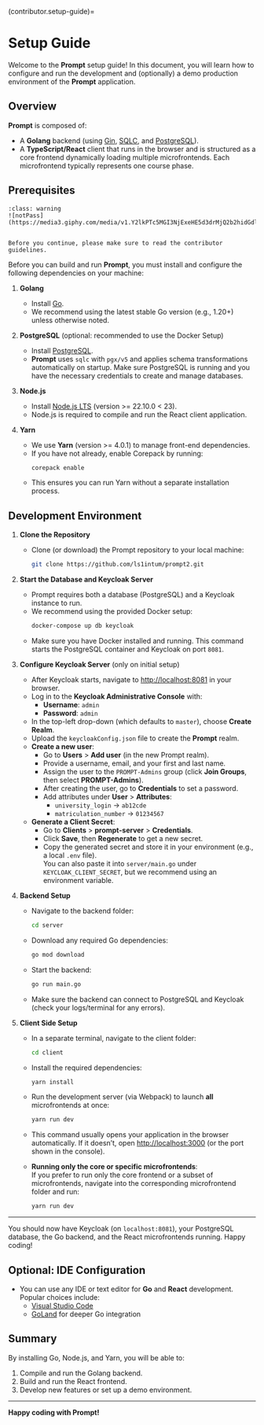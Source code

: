 (contributor.setup-guide)=
# Setup Guide

Welcome to the **Prompt** setup guide! In this document, you will learn how to configure and run the development and (optionally) a demo production environment of the **Prompt** application.

## Overview

**Prompt** is composed of:
- A **Golang** backend (using [Gin](https://gin-gonic.com/), [SQLC](https://docs.sqlc.dev/), and [PostgreSQL](https://www.postgresql.org/)).
- A **TypeScript/React** client that runs in the browser and is structured as a core frontend dynamically loading multiple microfrontends. Each microfrontend typically represents one course phase.

## Prerequisites

```{admonition} Read the Contributor Guidelines
:class: warning
![notPass](https://media3.giphy.com/media/v1.Y2lkPTc5MGI3NjExeHE5d3drMjQ2b2hidGdlYzM3azcyanhvZnZpNWF6bGl4cGdidGhvdCZlcD12MV9pbnRlcm5hbF9naWZfYnlfaWQmY3Q9Zw/xULW8MYvpNOfMXfDH2/giphy.gif)


Before you continue, please make sure to read the contributor guidelines.
```


Before you can build and run **Prompt**, you must install and configure the following dependencies on your machine:

1. **Golang**  
   - Install [Go](https://go.dev/doc/install).  
   - We recommend using the latest stable Go version (e.g., 1.20+) unless otherwise noted.

2. **PostgreSQL** (optional: recommended to use the Docker Setup) 
   - Install [PostgreSQL](https://www.postgresql.org/download/).  
   - **Prompt** uses `sqlc` with `pgx/v5` and applies schema transformations automatically on startup. Make sure PostgreSQL is running and you have the necessary credentials to create and manage databases.

3. **Node.js**  
   - Install [Node.js LTS](https://nodejs.org/en) (version >= 22.10.0 < 23).  
   - Node.js is required to compile and run the React client application.

4. **Yarn**  
   - We use **Yarn** (version >= 4.0.1) to manage front-end dependencies.  
   - If you have not already, enable Corepack by running:
     ```bash
     corepack enable
     ```
   - This ensures you can run Yarn without a separate installation process.

## Development Environment

1. **Clone the Repository**  
   - Clone (or download) the Prompt repository to your local machine:
     ```bash
     git clone https://github.com/ls1intum/prompt2.git
     ```

2. **Start the Database and Keycloak Server**
   - Prompt requires both a database (PostgreSQL) and a Keycloak instance to run.
   - We recommend using the provided Docker setup:
     ```bash
     docker-compose up db keycloak
     ```
   - Make sure you have Docker installed and running. This command starts the PostgreSQL container and Keycloak on port `8081`.

3. **Configure Keycloak Server** (only on initial setup)
   - After Keycloak starts, navigate to [http://localhost:8081](http://localhost:8081) in your browser.
   - Log in to the **Keycloak Administrative Console** with:
     - **Username**: `admin`
     - **Password**: `admin`
   - In the top-left drop-down (which defaults to `master`), choose **Create Realm**.
   - Upload the `keycloakConfig.json` file to create the **Prompt** realm.
   - **Create a new user**:
     - Go to **Users** > **Add user** (in the new Prompt realm).
     - Provide a username, email, and your first and last name.
     - Assign the user to the `PROMPT-Admins` group (click **Join Groups**, then select **PROMPT-Admins**).
     - After creating the user, go to **Credentials** to set a password.
     - Add attributes under **User** > **Attributes**:
       - `university_login` → `ab12cde`
       - `matriculation_number` → `01234567`
   - **Generate a Client Secret**:
     - Go to **Clients** > **prompt-server** > **Credentials**.
     - Click **Save**, then **Regenerate** to get a new secret.
     - Copy the generated secret and store it in your environment (e.g., a local `.env` file).  
       You can also paste it into `server/main.go` under `KEYCLOAK_CLIENT_SECRET`, but we recommend using an environment variable.

4. **Backend Setup**  
   - Navigate to the backend folder:
     ```bash
     cd server
     ```
   - Download any required Go dependencies:
     ```bash
     go mod download
     ```
   - Start the backend:
     ```bash
     go run main.go
     ```
   - Make sure the backend can connect to PostgreSQL and Keycloak (check your logs/terminal for any errors).

5. **Client Side Setup**  
   - In a separate terminal, navigate to the client folder:
     ```bash
     cd client
     ```
   - Install the required dependencies:
     ```bash
     yarn install
     ```
   - Run the development server (via Webpack) to launch **all** microfrontends at once:
     ```bash
     yarn run dev
     ```
   - This command usually opens your application in the browser automatically. If it doesn’t, open [http://localhost:3000](http://localhost:3000) (or the port shown in the console).

   - **Running only the core or specific microfrontends**:  
     If you prefer to run only the core frontend or a subset of microfrontends, navigate into the corresponding microfrontend folder and run:
     ```bash
     yarn run dev
     ```

---

You should now have Keycloak (on `localhost:8081`), your PostgreSQL database, the Go backend, and the React microfrontends running. Happy coding!


## Optional: IDE Configuration

- You can use any IDE or text editor for **Go** and **React** development. Popular choices include:
  - [Visual Studio Code](https://code.visualstudio.com/)  
  - [GoLand](https://www.jetbrains.com/go/) for deeper Go integration


## Summary

By installing Go, Node.js, and Yarn, you will be able to:
1. Compile and run the Golang backend.
2. Build and run the React frontend.
3. Develop new features or set up a demo environment.

---

**Happy coding with Prompt!**
